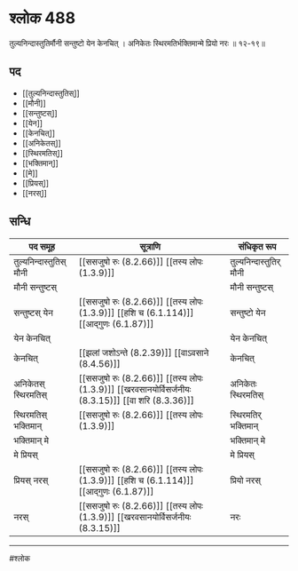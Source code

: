 # श्लोक 488

तुल्यनिन्दास्तुतिर्मौनी सन्तुष्टो येन केनचित् ।
अनिकेतः स्थिरमतिर्भक्तिमान्मे प्रियो नरः ॥ १२-१९॥


## पद 

- [[तुल्यनिन्दास्तुतिस्]]
- [[मौनी]]
- [[सन्तुष्टस्]]
- [[येन]]
- [[केनचित्]]
- [[अनिकेतस्]]
- [[स्थिरमतिस्]]
- [[भक्तिमान्]]
- [[मे]]
- [[प्रियस्]]
- [[नरस्]]

## सन्धि

| पद समूह | सूत्राणि | संधिकृत रूप |
| ----- | ----- | ----- |
| तुल्यनिन्दास्तुतिस् मौनी |  [[ससजुषो रुः (8.2.66)]] [[तस्य लोपः (1.3.9)]] | तुल्यनिन्दास्तुतिर् मौनी |
| मौनी सन्तुष्टस् |  | मौनी सन्तुष्टस् |
| सन्तुष्टस् येन |  [[ससजुषो रुः (8.2.66)]] [[तस्य लोपः (1.3.9)]] [[हशि च (6.1.114)]] [[आद्गुणः (6.1.87)]] | सन्तुष्टो येन |
| येन केनचित् |  | येन केनचित् |
| केनचित् |  [[झलां जशोऽन्ते (8.2.39)]] [[वाऽवसाने (8.4.56)]] | केनचित् |
| अनिकेतस् स्थिरमतिस् |  [[ससजुषो रुः (8.2.66)]] [[तस्य लोपः (1.3.9)]] [[खरवसानयोर्विसर्जनीयः (8.3.15)]] [[वा शरि (8.3.36)]] | अनिकेतः स्थिरमतिस् |
| स्थिरमतिस् भक्तिमान् |  [[ससजुषो रुः (8.2.66)]] [[तस्य लोपः (1.3.9)]] | स्थिरमतिर् भक्तिमान् |
| भक्तिमान् मे |  | भक्तिमान् मे |
| मे प्रियस् |  | मे प्रियस् |
| प्रियस् नरस् |  [[ससजुषो रुः (8.2.66)]] [[तस्य लोपः (1.3.9)]] [[हशि च (6.1.114)]] [[आद्गुणः (6.1.87)]] | प्रियो नरस् |
| नरस् |  [[ससजुषो रुः (8.2.66)]] [[तस्य लोपः (1.3.9)]] [[खरवसानयोर्विसर्जनीयः (8.3.15)]] | नरः |


---

#श्लोक